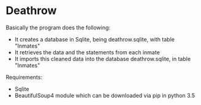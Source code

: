 # Deathrow

Basically the program does the following:
* It creates a database in Sqlite, being deathrow.sqlite, with table "Inmates"
* It retrieves the data and the statements from each inmate
* It imports this cleaned data into the database deathrow.sqlite, in table "Inmates"

Requirements:

* Sqlite
* BeautifulSoup4 module which can be downloaded via pip in python 3.5

